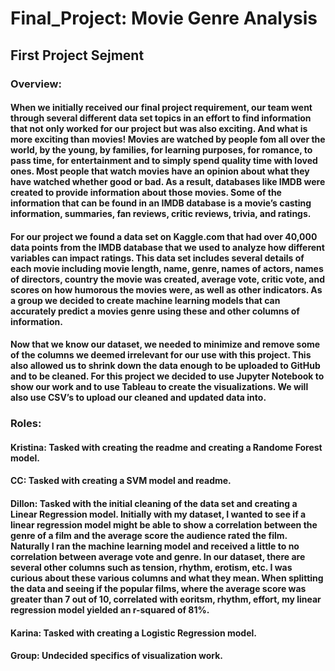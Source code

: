 # Final_Project: Movie Genre Analysis
## First Project Sejment
### Overview:
#### When we initially received our final project requirement, our team went through several different data set topics in an effort to find information that not only worked for our project but was also exciting. And what is more exciting than movies! Movies are watched by people fom all over the world, by the young, by families, for learning purposes, for romance, to pass time, for entertainment and to simply spend quality time with loved ones. Most people that watch movies have an opinion about what they have watched whether good or bad. As a result, databases like IMDB were created to provide information about those movies. Some of the information that can be found in an IMDB database is a movie’s casting information, summaries, fan reviews, critic reviews, trivia, and ratings.
#### For our project we found a data set on Kaggle.com that had over 40,000 data points from the IMDB database that we used to analyze how different variables can impact ratings. This data set includes several details of each movie including movie length, name, genre, names of actors, names of directors, country the movie was created, average vote, critic vote, and scores on how humorous the movies were, as well as other indicators. As a group we decided to create machine learning models that can accurately predict a movies genre using these and other columns of information.
#### Now that we know our dataset, we needed to minimize and remove some of the columns we deemed irrelevant for our use with this project. This also allowed us to shrink down the data enough to be uploaded to GitHub and to be cleaned. For this project we decided to use Jupyter Notebook to show our work and to use Tableau to create the visualizations. We will also use CSV’s to upload our cleaned and updated data into.

### Roles:
#### Kristina: Tasked with creating the readme and creating a Randome Forest model.
#### CC: Tasked with creating a SVM model and readme.
#### Dillon: Tasked with the initial cleaning of the data set and creating a Linear Regression model. Initially with my dataset, I wanted to see if a linear regression model might be able to show a correlation between the genre of a film and the average score the audience rated the film. Naturally I ran the machine learning model and received a little to no correlation between average vote and genre. In our dataset, there are several other columns such as tension, rhythm, erotism, etc. I was curious about these various columns and what they mean. When splitting the data and seeing if the popular films, where the average score was greater than 7 out of 10, correlated with eoritsm, rhythm, effort, my linear regression model yielded an r-squared of 81%. 
#### Karina: Tasked with creating a Logistic Regression model.
#### Group: Undecided specifics of visualization work.
